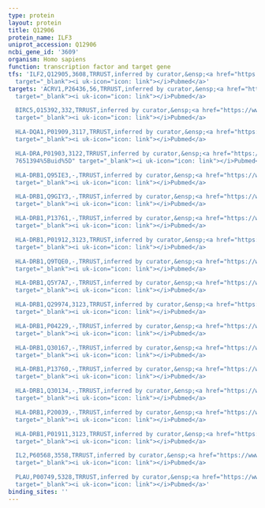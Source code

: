 ```yaml
---
type: protein
layout: protein
title: Q12906
protein_name: ILF3
uniprot_accession: Q12906
ncbi_gene_id: '3609'
organism: Homo sapiens
function: transcription factor and target gene
tfs: 'ILF2,Q12905,3608,TRRUST,inferred by curator,&ensp;<a href="https://www.ncbi.nlm.nih.gov/pubmed/?term=11739746%5Buid%5D"
  target="_blank"><i uk-icon="icon: link"></i>Pubmed</a>'
targets: 'ACRV1,P26436,56,TRRUST,inferred by curator,&ensp;<a href="https://www.ncbi.nlm.nih.gov/pubmed/?term=17942973%5Buid%5D"
  target="_blank"><i uk-icon="icon: link"></i>Pubmed</a>

  BIRC5,O15392,332,TRRUST,inferred by curator,&ensp;<a href="https://www.ncbi.nlm.nih.gov/pubmed/?term=22442257%5Buid%5D"
  target="_blank"><i uk-icon="icon: link"></i>Pubmed</a>

  HLA-DQA1,P01909,3117,TRRUST,inferred by curator,&ensp;<a href="https://www.ncbi.nlm.nih.gov/pubmed/?term=7651394%5Buid%5D"
  target="_blank"><i uk-icon="icon: link"></i>Pubmed</a>

  HLA-DRA,P01903,3122,TRRUST,inferred by curator,&ensp;<a href="https://www.ncbi.nlm.nih.gov/pubmed/?term=10079079;
  7651394%5Buid%5D" target="_blank"><i uk-icon="icon: link"></i>Pubmed</a>

  HLA-DRB1,Q95IE3,-,TRRUST,inferred by curator,&ensp;<a href="https://www.ncbi.nlm.nih.gov/pubmed/?term=7651394%5Buid%5D"
  target="_blank"><i uk-icon="icon: link"></i>Pubmed</a>

  HLA-DRB1,Q9GIY3,-,TRRUST,inferred by curator,&ensp;<a href="https://www.ncbi.nlm.nih.gov/pubmed/?term=7651394%5Buid%5D"
  target="_blank"><i uk-icon="icon: link"></i>Pubmed</a>

  HLA-DRB1,P13761,-,TRRUST,inferred by curator,&ensp;<a href="https://www.ncbi.nlm.nih.gov/pubmed/?term=7651394%5Buid%5D"
  target="_blank"><i uk-icon="icon: link"></i>Pubmed</a>

  HLA-DRB1,P01912,3123,TRRUST,inferred by curator,&ensp;<a href="https://www.ncbi.nlm.nih.gov/pubmed/?term=7651394%5Buid%5D"
  target="_blank"><i uk-icon="icon: link"></i>Pubmed</a>

  HLA-DRB1,Q9TQE0,-,TRRUST,inferred by curator,&ensp;<a href="https://www.ncbi.nlm.nih.gov/pubmed/?term=7651394%5Buid%5D"
  target="_blank"><i uk-icon="icon: link"></i>Pubmed</a>

  HLA-DRB1,Q5Y7A7,-,TRRUST,inferred by curator,&ensp;<a href="https://www.ncbi.nlm.nih.gov/pubmed/?term=7651394%5Buid%5D"
  target="_blank"><i uk-icon="icon: link"></i>Pubmed</a>

  HLA-DRB1,Q29974,3123,TRRUST,inferred by curator,&ensp;<a href="https://www.ncbi.nlm.nih.gov/pubmed/?term=7651394%5Buid%5D"
  target="_blank"><i uk-icon="icon: link"></i>Pubmed</a>

  HLA-DRB1,P04229,-,TRRUST,inferred by curator,&ensp;<a href="https://www.ncbi.nlm.nih.gov/pubmed/?term=7651394%5Buid%5D"
  target="_blank"><i uk-icon="icon: link"></i>Pubmed</a>

  HLA-DRB1,Q30167,-,TRRUST,inferred by curator,&ensp;<a href="https://www.ncbi.nlm.nih.gov/pubmed/?term=7651394%5Buid%5D"
  target="_blank"><i uk-icon="icon: link"></i>Pubmed</a>

  HLA-DRB1,P13760,-,TRRUST,inferred by curator,&ensp;<a href="https://www.ncbi.nlm.nih.gov/pubmed/?term=7651394%5Buid%5D"
  target="_blank"><i uk-icon="icon: link"></i>Pubmed</a>

  HLA-DRB1,Q30134,-,TRRUST,inferred by curator,&ensp;<a href="https://www.ncbi.nlm.nih.gov/pubmed/?term=7651394%5Buid%5D"
  target="_blank"><i uk-icon="icon: link"></i>Pubmed</a>

  HLA-DRB1,P20039,-,TRRUST,inferred by curator,&ensp;<a href="https://www.ncbi.nlm.nih.gov/pubmed/?term=7651394%5Buid%5D"
  target="_blank"><i uk-icon="icon: link"></i>Pubmed</a>

  HLA-DRB1,P01911,3123,TRRUST,inferred by curator,&ensp;<a href="https://www.ncbi.nlm.nih.gov/pubmed/?term=7651394%5Buid%5D"
  target="_blank"><i uk-icon="icon: link"></i>Pubmed</a>

  IL2,P60568,3558,TRRUST,inferred by curator,&ensp;<a href="https://www.ncbi.nlm.nih.gov/pubmed/?term=18097023%5Buid%5D"
  target="_blank"><i uk-icon="icon: link"></i>Pubmed</a>

  PLAU,P00749,5328,TRRUST,inferred by curator,&ensp;<a href="https://www.ncbi.nlm.nih.gov/pubmed/?term=22986534%5Buid%5D"
  target="_blank"><i uk-icon="icon: link"></i>Pubmed</a>'
binding_sites: ''
---
```

